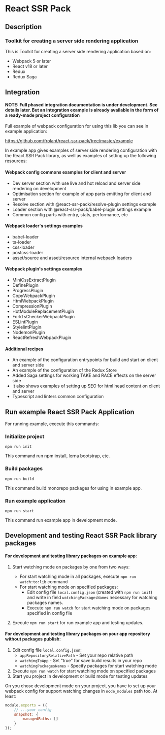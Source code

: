 # React SSR Pack

## Description

### Toolkit for creating a server side rendering application

This is Toolkit for creating a server side rendering application based on:

 - Webpack 5 or later
 - React v18 or later
 - Redux
 - Redux Saga

## Integration

#### NOTE: Full phased integration documentation is under development. See details later. But an integration example is already available in the form of a ready-made project configuration

Full example of webpack configuration for using this lib you can see in example application:

https://github.com/frolant/react-ssr-pack/tree/master/example

In example app gives examples of server side rendering configuration with the React SSR Pack library,
as well as examples of setting up the following resources:

#### Webpack config commons examples for client and server

 - Dev server section with use live and hot reload and server side rendering on development
 - Optimisation section for example of app parts emitting for client and server
 - Resolve section with @react-ssr-pack/resolve-plugin settings example
 - Loader section with @react-ssr-pack/babel-plugin settings example
 - Common config parts with entry, stats, performance, etc

#### Webpack loader's settings examples

 - babel-loader
 - ts-loader
 - css-loader
 - postcss-loader
 - asset/source and asset/resource internal webpack loaders

#### Webpack plugin's settings examples

 - MiniCssExtractPlugin
 - DefinePlugin
 - ProgressPlugin
 - CopyWebpackPlugin
 - HtmlWebpackPlugin
 - CompressionPlugin
 - HotModuleReplacementPlugin
 - ForkTsCheckerWebpackPlugin
 - ESLintPlugin
 - StylelintPlugin
 - NodemonPlugin
 - ReactRefreshWebpackPlugin

#### Additional recipes

 - An example of the configuration entrypoints for build and start on client and server side
 - An example of the configuration of the Redux Store
 - Added Saga settings for working TAKE and RACE effects on the server side
 - It also shows examples of setting up SEO for html head content on client and server
 - Typescript and linters common configuration

## Run example React SSR Pack Application

For running example, execute this commands:

### Initialize project

```shell
npm run init
```

This command run npm install, lerna bootstrap, etc.

### Build packages

```shell
npm run build
```

This command build monorepo packages for using in example app.

### Run example application

```shell
npm run start
```

This command run example app in development mode.

## Development and testing React SSR Pack library packages

#### For development and testing library packages on example app:

1. Start watching mode on packages by one from two ways:
   - For start watching mode in all packages, execute `npm run watch:to:lib` command
   - For start watching mode on specified packages:
     - Edit config file `local.config.json` (created with `npm run init`) and write in field `watchingPackagesNames` necessary for watching packages names.
     - Execute `npm run watch` for start watching mode on packages specified in config file

2. Execute `npm run start` for run example app and testing updates.

#### For development and testing library packages on your app repository without packages publish:

1. Edit config file `local.config.json`:
   - `appRepositoryRelativePath` - Set your repo relative path
   - `watchingToApp` - Set "true" for save build results in your repo
   - `watchingPackagesNames` - Specify packages for start watching mode
2. Execute `npm run watch` for start watching mode on specified packages
3. Start you project in development or build mode for testing updates

On you chose development mode on your project, you have to set up your webpack config for support watching changes in `node_modules` path too.
At least:
```javascript
module.exports = ({
    // ...your config
    snapshot: {
        managedPaths: []
    }
});
```
